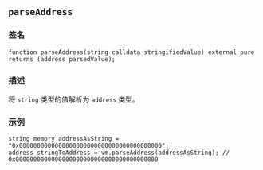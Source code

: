 ## `parseAddress`

### 签名

```solidity
function parseAddress(string calldata stringifiedValue) external pure returns (address parsedValue);
```

### 描述

将 `string` 类型的值解析为 `address` 类型。

### 示例

```solidity
string memory addressAsString = "0x0000000000000000000000000000000000000000";
address stringToAddress = vm.parseAddress(addressAsString); // 0x0000000000000000000000000000000000000000
```